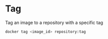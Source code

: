 # Tag 

Tag an image to a repository with a specific tag

```bash
docker tag <image_id> repository:tag
```

